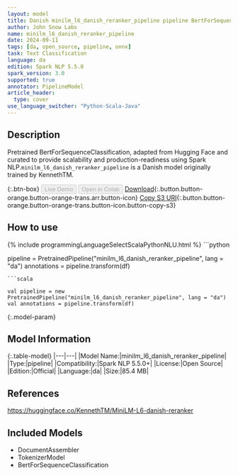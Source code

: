 ```yaml
---
layout: model
title: Danish minilm_l6_danish_reranker_pipeline pipeline BertForSequenceClassification from KennethTM
author: John Snow Labs
name: minilm_l6_danish_reranker_pipeline
date: 2024-09-11
tags: [da, open_source, pipeline, onnx]
task: Text Classification
language: da
edition: Spark NLP 5.5.0
spark_version: 3.0
supported: true
annotator: PipelineModel
article_header:
  type: cover
use_language_switcher: "Python-Scala-Java"
---
```


## Description

Pretrained BertForSequenceClassification, adapted from Hugging Face and curated to provide scalability and production-readiness using Spark NLP.`minilm_l6_danish_reranker_pipeline` is a Danish model originally trained by KennethTM.

{:.btn-box}
<button class="button button-orange" disabled>Live Demo</button>
<button class="button button-orange" disabled>Open in Colab</button>
[Download](https://s3.amazonaws.com/auxdata.johnsnowlabs.com/public/models/minilm_l6_danish_reranker_pipeline_da_5.5.0_3.0_1726059511150.zip){:.button.button-orange.button-orange-trans.arr.button-icon}
[Copy S3 URI](s3://auxdata.johnsnowlabs.com/public/models/minilm_l6_danish_reranker_pipeline_da_5.5.0_3.0_1726059511150.zip){:.button.button-orange.button-orange-trans.button-icon.button-copy-s3}

## How to use



<div class="tabs-box" markdown="1">
{% include programmingLanguageSelectScalaPythonNLU.html %}
```python

pipeline = PretrainedPipeline("minilm_l6_danish_reranker_pipeline", lang = "da")
annotations =  pipeline.transform(df)   

```
```scala

val pipeline = new PretrainedPipeline("minilm_l6_danish_reranker_pipeline", lang = "da")
val annotations = pipeline.transform(df)

```
</div>

{:.model-param}
## Model Information

{:.table-model}
|---|---|
|Model Name:|minilm_l6_danish_reranker_pipeline|
|Type:|pipeline|
|Compatibility:|Spark NLP 5.5.0+|
|License:|Open Source|
|Edition:|Official|
|Language:|da|
|Size:|85.4 MB|

## References

https://huggingface.co/KennethTM/MiniLM-L6-danish-reranker

## Included Models

- DocumentAssembler
- TokenizerModel
- BertForSequenceClassification